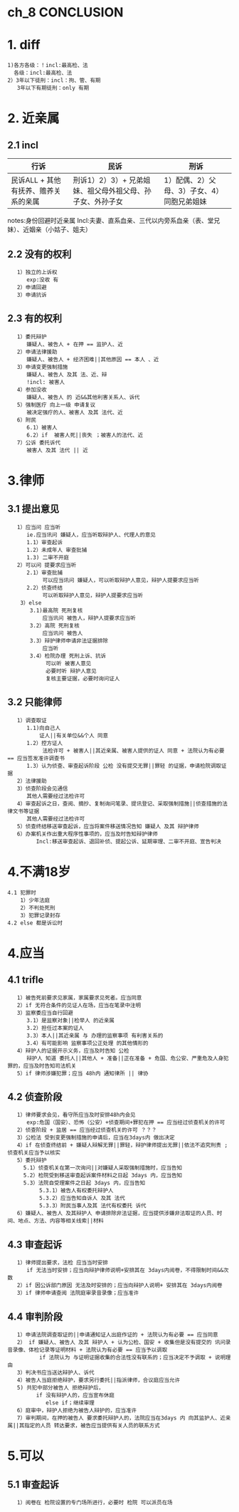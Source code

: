# ch_8 CONCLUSION
# 1. diff 
    1)各方各级：！incl:最高检、法
      各级：incl:最高检、法
    2）3年以下徒刑：incl：拘、管、有期
       3年以下有期徒刑：only 有期

# 2. 近亲属
## 2.1 incl

| 行诉 |  民诉 |  刑诉  |
| --- | ----- | ----- |
|  民诉ALL + 其他有抚养、赡养关系的亲属  | 刑诉1）2）3）+ 兄弟姐妹、祖父母外祖父母、孙子女、外孙子女  | 1）配偶、2）父母、3）子女、4）同胞兄弟姐妹   |

notes:身份回避时近亲属 Incl:夫妻、直系血亲、三代以内旁系血亲（表、堂兄妹）、近姻亲（小姑子、姐夫）

## 2.2 没有的权利
       1）独立的上诉权
          exp:没收 有
       2）申请回避
       3）申请抗诉

## 2.3 有的权利
       1）委托辩护
          嫌疑人、被告人 + 在押 == 监护人、近
       2）申请法律援助
          嫌疑人、被告人 + 经济困难||其他原因 == 本人 、近
       3）申请变更强制措施
          嫌疑人、被告人 及其 法、近、辩 
          !incl: 被害人
       4）参加没收 
          嫌疑人、被告人 的 近&&其他利害关系人、诉代
       5）强制医疗 向上一级 申请复议
          被决定强疗的人、被害人 及其 法代、近
       6）附民
          6.1）被害人
          6.2）if  被害人死||丧失 ；被害人的法代、近
       7）公诉 委托诉代
          被害人 及其 法代 || 近

# 3.律师
## 3.1 提出意见
       1）应当问 应当听
          ie.应当讯问 嫌疑人，应当听取辩护人、代理人的意见
          1.1）审查起诉
          1.2）未成年人 审查批捕
          1.3) 二审不开庭
       2）可以问 提要求应当听
          2.1）审查批捕
               可以应当讯问 嫌疑人，可以听取辩护人意见，辩护人提要求应当听
          2.2）侦查终结
               可以听取辩护人意见，辩护人提要求应当听
        3）else 
           3.1)最高院 死刑复核
               应当讯问 被告人，辩护人提要求应当听
           3.2）高院 死刑复核
               应当讯问 被告人
           3.3）辩护律师申请非法证据排除
               应当听
           3.4）检院办理 死刑上诉、抗诉
                可以听 被害人意见
                必要时听 辩护人意见
                复核主要证据，必要时询问证人

## 3.2 只能律师
       1）调查取证
          1.1)向自己人
              证人||有关单位&&个人 同意
          1.2）控方证人
               法检许可 + 被害人||其近亲属、被害人提供的证人 同意 + 法院认为有必要 == 应当签发准许调查书
          1.3）认为侦查、审查起诉阶段 公检 没有提交无罪||罪轻 的证据，申请检院调取证据
       2）法律援助
       3）侦查阶段会见通信
          其他人需要经过法检许可
       4）审查起诉之日，查阅、摘抄、复制询问笔录、提讯登记、采取强制措施||侦查措施的法律文书等证据
          其他人需要经过法检许可
       5）侦查终结移送审查起诉，应当将案件移送情况告知 嫌疑人 及其 辩护律师
       6）办案机关作出重大程序性事项的，应当及时告知辩护律师
             Incl:移送审查起诉、退回补侦、提起公诉、延期审理、二审不开庭、宣告判决



# 4.不满18岁
    4.1 犯罪时
        1）少年法庭
        2）不判处死刑
        3）犯罪记录封存
    4.2 else 都是诉讼时


# 4.应当
## 4.1 trifle
       1）被告死前要求见家属，家属要求见死者。应当同意
       2）if 无符合条件的见证人在场，应当在笔录中注明
       3）监察委应当自行回避
          3.1）是监察对象||检举人 的近亲属
          3.2）担任过本案的证人
          3.3）本人||其近亲属 与 办理的监察事项 有利害关系的
          3.4）有可能影响 监察事项公正处理 的其他情形的
       4）辩护人的证据开示义务，应当及时告知 公检
          辩护人 知道 委托人||其他人 + 准备||正在准备 + 危国、危公安、严重危及人身犯罪的，应当及时告知司法机关
       5）if 律师涉嫌犯罪；应当 48h内 通知律所 || 律协

## 4.2 侦查阶段
       1）律师要求会见，看守所应当及时安排48h内会见
          exp:危国（国安）、恐怖（公安）+侦查期间+罪犯在押 == 应当经过侦查机关的许可
       2）侦查阶段 + 监居 == 应当经过侦查机关的许可 ？？？
       3）公检法 受到变更强制措施的申请后，应当在3days内 做出决定
       4）if 在侦查终结前 + 嫌疑人辩解无罪||罪轻，辩护律师提出无罪||依法不追究刑责 ;侦查机关应当予以核实
       5）委托辩护
         5.1）侦查机关在第一次询问||对嫌疑人采取强制措施时，应当告知 
         5.2）检院受到移送审查起诉案件材料之日起 3days 内，应当告知
         5.3）法院自受理案件之日起 3days 内，应当告知
              5.3.1）被告人有权委托辩护人
              5.3.2）应当告知自诉人 及其 法代 
              5.3.3）附民当事人及其 法代有权委托 诉代
       6）嫌疑人、被告人 及其辩护人 申请排除非法证据，应当提供涉嫌非法取证的人员、时间、地点、方法、内容等相关线索||材料

## 4.3 审查起诉
       1）律师提出要求，法检 应当当时安排
          if 无法当时安排；应当向辩护律师说明+安排其在 3days内阅卷，不得限制时间&&次数
       2）if 因公诉部门原因 无法及时安排的；应当向辩护人说明+ 安排其在 3days内阅卷
       3）if 律师申请查阅 法院庭审录音录像；应当准许

## 4.4 审判阶段
       1）申请法院调查取证的||申请通知证人出庭作证的 + 法院认为有必要 == 应当同意
       2） if 嫌疑人、被告人 及其 辩护人 + 认为公检、国安 + 收集但是没有提交的 讯问录音录像、体检记录等证明材料 + 法院认为有必要 == 应当予以调取
              if 法院认为 与证明证据收集的合法性没有联系的；应当决定不予调取 + 说明理由
       3）判决书应当送达辩护人、诉代
       4）被告人当庭拒绝辩护，要求另行委托||指派律师，合议庭应当允许
       5) 共犯中部分被告人 拒绝辩护后，
             if 没有辩护人的，应当宣布休庭
                else if；继续审理 
       6）庭审中，辩护人拒绝为被告人辩护的，应当准许
       7）审判期间，在押的被告人 要求委托辩护人的，法院应当在3days 内 向其监护人、近亲属||其指定的人员 转达要求，被告应当提供有关人员的联系方式


# 5.可以
## 5.1 审查起诉
       1）阅卷在 检院设置的专门场所进行，必要时 检院 可以派员在场














